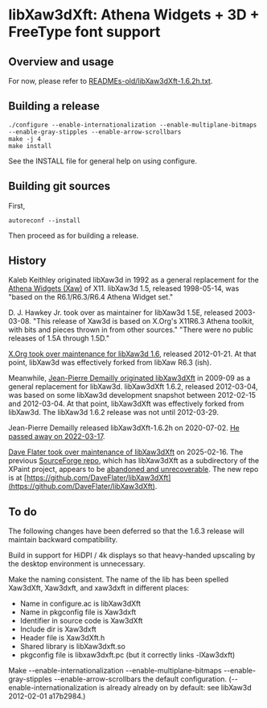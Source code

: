 # libXaw3dXft: Athena Widgets + 3D + FreeType font support

## Overview and usage

For now, please refer to
[READMEs-old/libXaw3dXft-1.6.2h.txt](READMEs-old/libXaw3dXft-1.6.2h.txt).

## Building a release

    ./configure --enable-internationalization --enable-multiplane-bitmaps --enable-gray-stipples --enable-arrow-scrollbars
    make -j 4
    make install

See the INSTALL file for general help on using configure.

## Building git sources

First,

    autoreconf --install

Then proceed as for building a release.

## History

Kaleb Keithley originated libXaw3d in 1992 as a general replacement for the
[Athena Widgets (Xaw)](https://gitlab.freedesktop.org/xorg/lib/libxaw) of
X11.  libXaw3d 1.5, released 1998-05-14, was "based on the R6.1/R6.3/R6.4
Athena Widget set."

D. J. Hawkey Jr. took over as maintainer for libXaw3d 1.5E, released
2003-03-08.  "This release of Xaw3d is based on X.Org's X11R6.3 Athena
toolkit, with bits and pieces thrown in from other sources."  "There were no
public releases of 1.5A through 1.5D."

[X.Org took over maintenance for libXaw3d
1.6](https://gitlab.freedesktop.org/xorg/lib/libxaw3d), released 2012-01-21.
At that point, libXaw3d was effectively forked from libXaw R6.3 (ish).

Meanwhile, [Jean-Pierre Demailly originated
libXaw3dXft](https://sourceforge.net/projects/sf-xpaint/files/libxaw3dxft/)
in 2009-09 as a general replacement for libXaw3d.  libXaw3dXft 1.6.2,
released 2012-03-04, was based on some libXaw3d development snapshot between
2012-02-15 and 2012-03-04.  At that point, libXaw3dXft was effectively forked
from libXaw3d.  The libXaw3d 1.6.2 release was not until 2012-03-29.

Jean-Pierre Demailly released libXaw3dXft-1.6.2h on 2020-07-02.  [He passed
away on 2022-03-17](https://en.wikipedia.org/wiki/Jean-Pierre_Demailly).

[Dave Flater took over maintenance of
libXaw3dXft](https://github.com/DaveFlater/libXaw3dXft) on 2025-02-16.  The
previous [SourceForge
repo](https://sourceforge.net/projects/sf-xpaint/files/libxaw3dxft/), which
has libXaw3dXft as a subdirectory of the XPaint project, appears to be
[abandoned and
unrecoverable](https://sourceforge.net/p/forge/documentation/Abandoned%20Projects/).
The new repo is at
[https://github.com/DaveFlater/libXaw3dXft](https://github.com/DaveFlater/libXaw3dXft).

## To do

The following changes have been deferred so that the 1.6.3 release will
maintain backward compatibility.

Build in support for HiDPI / 4k displays so that heavy-handed upscaling by
the desktop environment is unnecessary.

Make the naming consistent.  The name of the lib has been spelled Xaw3dXft,
Xaw3dxft, and xaw3dxft in different places:

- Name in configure.ac is libXaw3dXft
- Name in pkgconfig file is Xaw3dxft
- Identifier in source code is Xaw3dXft
- Include dir is Xaw3dxft
- Header file is Xaw3dXft.h
- Shared library is libXaw3dxft.so
- pkgconfig file is libxaw3dxft.pc (but it correctly links -lXaw3dxft)

Make --enable-internationalization --enable-multiplane-bitmaps
--enable-gray-stipples --enable-arrow-scrollbars the default configuration.
(--enable-internationalization is already already on by default: see
libXaw3d 2012-02-01 a17b2984.)
